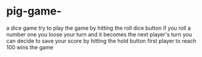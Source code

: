 # pig-game-
a dice game 
try to play the game by hitting the roll dice button
if you roll a number one you loose your turn and it becomes the next player's turn
you can decide to save your score by hitting the hold button
first player to reach 100 wins the game

